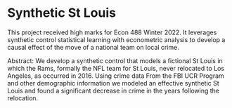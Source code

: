 # Synthetic St Louis
This project received high marks for Econ 488 Winter 2022. It leverages synthetic control statistical learning with econometric analysis to develop a causal effect of the move of a national team on local crime. 

Abstract: 
We develop a synthetic control that models a fictional St Louis 
in which the Rams, formally the NFL team for St Louis, never
relocated to Los Angeles, as occurred in 2016. Using crime data
From the FBI UCR Program and other demographic information 
we modeled an effective synthetic St Louis and found a significant 
decrease in crime in the years following the relocation. 
